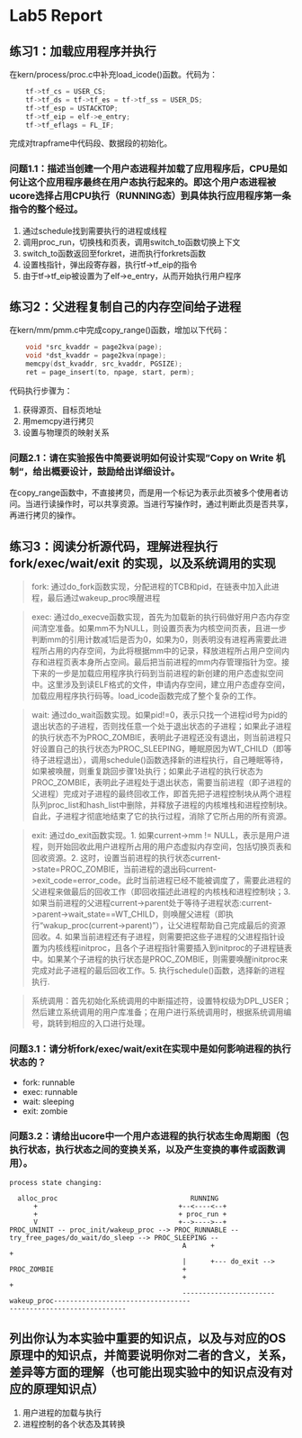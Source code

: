 # Lab5 Report

## 练习1：加载应用程序并执行

在kern/process/proc.c中补充load\_icode()函数。代码为：

```c
    tf->tf_cs = USER_CS;
    tf->tf_ds = tf->tf_es = tf->tf_ss = USER_DS;
    tf->tf_esp = USTACKTOP;
    tf->tf_eip = elf->e_entry;
    tf->tf_eflags = FL_IF;
```

完成对trapframe中代码段、数据段的初始化。

### 问题1.1：描述当创建一个用户态进程并加载了应用程序后，CPU是如何让这个应用程序最终在用户态执行起来的。即这个用户态进程被ucore选择占用CPU执行（RUNNING态）到具体执行应用程序第一条指令的整个经过。

1. 通过schedule找到需要执行的进程或线程
2. 调用proc_run，切换栈和页表，调用switch\_to函数切换上下文
3. switch\_to函数返回至forkret，进而执行forkrets函数
4. 设置栈指针，弹出段寄存器，执行tf->tf\_eip的指令
5. 由于tf->tf\_eip被设置为了elf->e\_entry，从而开始执行用户程序

## 练习2：父进程复制自己的内存空间给子进程

在kern/mm/pmm.c中完成copy\_range()函数，增加以下代码：

```c
	void *src_kvaddr = page2kva(page);
	void *dst_kvaddr = page2kva(npage);
	memcpy(dst_kvaddr, src_kvaddr, PGSIZE);
	ret = page_insert(to, npage, start, perm);
```

代码执行步骤为：

1. 获得源页、目标页地址
2. 用memcpy进行拷贝
3. 设置与物理页的映射关系

### 问题2.1：请在实验报告中简要说明如何设计实现”Copy on Write 机制“，给出概要设计，鼓励给出详细设计。

在copy\_range函数中，不直接拷贝，而是用一个标记为表示此页被多个使用者访问。当进行读操作时，可以共享资源。当进行写操作时，通过判断此页是否共享，再进行拷贝的操作。

## 练习3：阅读分析源代码，理解进程执行 fork/exec/wait/exit 的实现，以及系统调用的实现

> fork: 通过do\_fork函数实现，分配进程的TCB和pid，在链表中加入此进程，最后通过wakeup\_proc唤醒进程

> exec: 通过do\_execve函数实现，首先为加载新的执行码做好用户态内存空间清空准备。如果mm不为NULL，则设置页表为内核空间页表，且进一步判断mm的引用计数减1后是否为0，如果为0，则表明没有进程再需要此进程所占用的内存空间，为此将根据mm中的记录，释放进程所占用户空间内存和进程页表本身所占空间。最后把当前进程的mm内存管理指针为空。接下来的一步是加载应用程序执行码到当前进程的新创建的用户态虚拟空间中。这里涉及到读ELF格式的文件，申请内存空间，建立用户态虚存空间，加载应用程序执行码等。load\_icode函数完成了整个复杂的工作。

> wait: 通过do\_wait函数实现。如果pid!=0，表示只找一个进程id号为pid的退出状态的子进程，否则找任意一个处于退出状态的子进程；如果此子进程的执行状态不为PROC\_ZOMBIE，表明此子进程还没有退出，则当前进程只好设置自己的执行状态为PROC\_SLEEPING，睡眠原因为WT\_CHILD（即等待子进程退出），调用schedule()函数选择新的进程执行，自己睡眠等待，如果被唤醒，则重复跳回步骤1处执行；如果此子进程的执行状态为PROC\_ZOMBIE，表明此子进程处于退出状态，需要当前进程（即子进程的父进程）完成对子进程的最终回收工作，即首先把子进程控制块从两个进程队列proc\_list和hash\_list中删除，并释放子进程的内核堆栈和进程控制块。自此，子进程才彻底地结束了它的执行过程，消除了它所占用的所有资源。

> exit: 通过do\_exit函数实现。1. 如果current->mm != NULL，表示是用户进程，则开始回收此用户进程所占用的用户态虚拟内存空间，包括切换页表和回收资源。2. 这时，设置当前进程的执行状态current->state=PROC\_ZOMBIE，当前进程的退出码current->exit\_code=error\_code。此时当前进程已经不能被调度了，需要此进程的父进程来做最后的回收工作（即回收描述此进程的内核栈和进程控制块；3. 如果当前进程的父进程current->parent处于等待子进程状态:current->parent->wait\_state==WT\_CHILD，则唤醒父进程（即执行“wakup\_proc(current->parent)”），让父进程帮助自己完成最后的资源回收。4. 如果当前进程还有子进程，则需要把这些子进程的父进程指针设置为内核线程initproc，且各个子进程指针需要插入到initproc的子进程链表中。如果某个子进程的执行状态是PROC\_ZOMBIE，则需要唤醒initproc来完成对此子进程的最后回收工作。5. 执行schedule()函数，选择新的进程执行.

> 系统调用：首先初始化系统调用的中断描述符，设置特权级为DPL\_USER；然后建立系统调用的用户库准备；在用户进行系统调用时，根据系统调用编号，跳转到相应的入口进行处理。


### 问题3.1：请分析fork/exec/wait/exit在实现中是如何影响进程的执行状态的？

- fork: runnable
- exec: runnable
- wait: sleeping
- exit: zombie

### 问题3.2：请给出ucore中一个用户态进程的执行状态生命周期图（包执行状态，执行状态之间的变换关系，以及产生变换的事件或函数调用）。

```
process state changing:
                                            
  alloc_proc                                 RUNNING
      +                                   +--<----<--+
      +                                   + proc_run +
      V                                   +-->---->--+ 
PROC_UNINIT -- proc_init/wakeup_proc --> PROC_RUNNABLE -- try_free_pages/do_wait/do_sleep --> PROC_SLEEPING --
                                           A      +                                                           +
                                           |      +--- do_exit --> PROC_ZOMBIE                                +
                                           +                                                                  + 
                                           -----------------------wakeup_proc----------------------------------
-----------------------------
```

## 列出你认为本实验中重要的知识点，以及与对应的OS原理中的知识点，并简要说明你对二者的含义，关系，差异等方面的理解（也可能出现实验中的知识点没有对应的原理知识点）

1. 用户进程的加载与执行
2. 进程控制的各个状态及其转换




    


